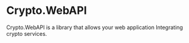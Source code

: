 # Crypto.WebAPI
Crypto.WebAPI is a library that allows your web application Integrating crypto services.
